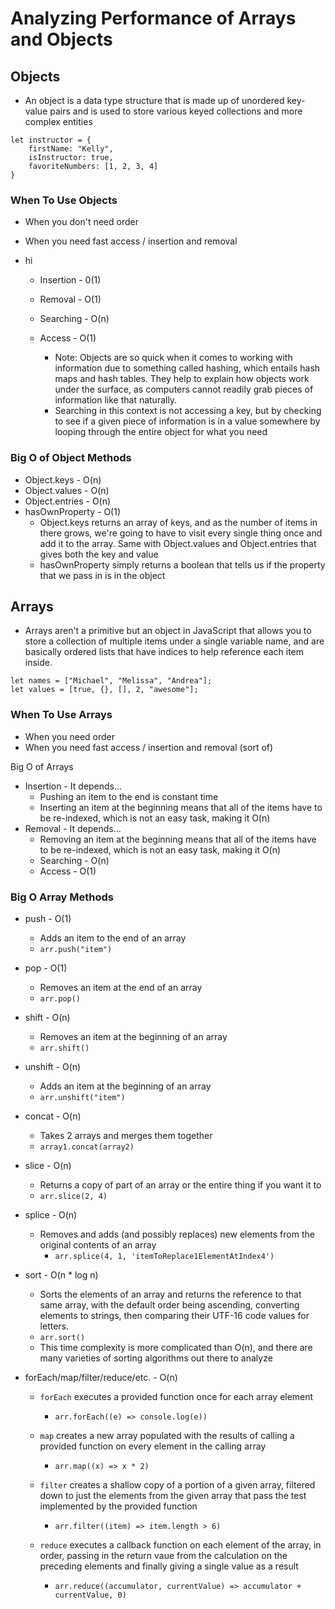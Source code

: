 # Analyzing Performance of Arrays and Objects

## Objects

- An object is a data type structure that is made up of unordered key-value pairs and is used to store various keyed collections and more complex entities

```
let instructor = {
    firstName: "Kelly",
    isInstructor: true,
    favoriteNumbers: [1, 2, 3, 4]
}
```

### When To Use Objects

- When you don't need order
- When you need fast access / insertion and removal
- hi

  - Insertion - 0(1)
  - Removal - O(1)
  - Searching - O(n)
  - Access - O(1)

    - Note: Objects are so quick when it comes to working with information due to something called hashing, which entails hash maps and hash tables. They help to explain how objects work under the surface, as computers cannot readily grab pieces of information like that naturally.
    - Searching in this context is not accessing a key, but by checking to see if a given piece of information is in a value somewhere by looping through the entire object for what you need

### Big O of Object Methods

- Object.keys - O(n)
- Object.values - O(n)
- Object.entries - O(n)
- hasOwnProperty - O(1)
  - Object.keys returns an array of keys, and as the number of items in there grows, we're going to have to visit every single thing once and add it to the array. Same with Object.values and Object.entries that gives both the key and value
  - hasOwnProperty simply returns a boolean that tells us if the property that we pass in is in the object

## Arrays

- Arrays aren't a primitive but an object in JavaScript that allows you to store a collection of multiple items under a single variable name, and are basically ordered lists that have indices to help reference each item inside.

```
let names = ["Michael", "Melissa", "Andrea"];
let values = [true, {}, [], 2, "awesome"];
```

### When To Use Arrays

- When you need order
- When you need fast access / insertion and removal (sort of)

Big O of Arrays

- Insertion - It depends...
  - Pushing an item to the end is constant time
  - Inserting an item at the beginning means that all of the items have to be re-indexed, which is not an easy task, making it O(n)
- Removal - It depends...
  - Removing an item at the beginning means that all of the items have to be re-indexed, which is not an easy task, making it O(n)
  - Searching - O(n)
  - Access - O(1)

### Big O Array Methods

- push - O(1)

  - Adds an item to the end of an array
  - `arr.push("item")`

- pop - O(1)

  - Removes an item at the end of an array
  - `arr.pop()`

- shift - O(n)

  - Removes an item at the beginning of an array
  - `arr.shift()`

- unshift - O(n)

  - Adds an item at the beginning of an array
  - `arr.unshift("item")`

- concat - O(n)

  - Takes 2 arrays and merges them together
  - `array1.concat(array2)`

- slice - O(n)

  - Returns a copy of part of an array or the entire thing if you want it to
  - `arr.slice(2, 4)`

- splice - O(n)

  - Removes and adds (and possibly replaces) new elements from the original contents of an array
    - `arr.splice(4, 1, 'itemToReplace1ElementAtIndex4')`

- sort - O(n \* log n)

  - Sorts the elements of an array and returns the reference to that same array, with the default order being ascending, converting elements to strings, then comparing their UTF-16 code values for letters.
  - `arr.sort()`
  - This time complexity is more complicated than O(n), and there are many varieties of sorting algorithms out there to analyze

- forEach/map/filter/reduce/etc. - O(n)

  - `forEach` executes a provided function once for each array element

    - `arr.forEach((e) => console.log(e))`

  - `map` creates a new array populated with the results of calling a provided function on every element in the calling array

    - `arr.map((x) => x * 2)`

  - `filter` creates a shallow copy of a portion of a given array, filtered down to just the elements from the given array that pass the test implemented by the provided function

    - `arr.filter((item) => item.length > 6)`

  - `reduce` executes a callback function on each element of the array, in order, passing in the return vaue from the calculation on the preceding elements and finally giving a single value as a result
    - `arr.reduce((accumulator, currentValue) => accumulator + currentValue, 0)`
